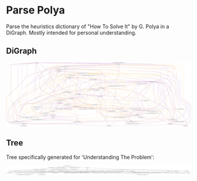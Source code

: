 # Parse Polya

Parse the heuristics dictionary of "How To Solve It" by G. Polya in a DiGraph. Mostly intended for personal understanding.

## DiGraph

![solveit](./polya.svg)

## Tree

Tree specifically generated for 'Understanding The Problem':

![solveit-tree](./polya_tree.svg)
